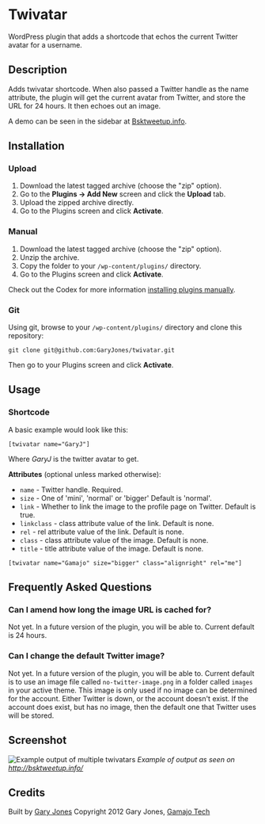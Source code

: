 # Twivatar

WordPress plugin that adds a shortcode that echos the current Twitter avatar for a username.

## Description

Adds twivatar shortcode. When also passed a Twitter handle as the name attribute, the plugin will get the current avatar from Twitter, and store the URL for 24 hours. It then echoes out an image.

A demo can be seen in the sidebar at [Bsktweetup.info](http://bsktweetup.info).
## Installation ##

### Upload ###

1. Download the latest tagged archive (choose the "zip" option).
2. Go to the __Plugins -> Add New__ screen and click the __Upload__ tab.
3. Upload the zipped archive directly.
4. Go to the Plugins screen and click __Activate__.

### Manual ###

1. Download the latest tagged archive (choose the "zip" option).
2. Unzip the archive.
3. Copy the folder to your `/wp-content/plugins/` directory.
4. Go to the Plugins screen and click __Activate__.

Check out the Codex for more information [installing plugins manually](http://codex.wordpress.org/Managing_Plugins#Manual_Plugin_Installation).

### Git ###

Using git, browse to your `/wp-content/plugins/` directory and clone this repository:

`git clone git@github.com:GaryJones/twivatar.git`

Then go to your Plugins screen and click __Activate__.

## Usage ##

### Shortcode ###

A basic example would look like this:

`[twivatar name="GaryJ"]`

Where _GaryJ_ is the twitter avatar to get.

**Attributes** (optional unless marked otherwise):

 * `name` - Twitter handle. Required.
 * `size` - One of 'mini', 'normal' or 'bigger' Default is 'normal'.
 * `link` - Whether to link the image to the profile page on Twitter. Default is true.
 * `linkclass` - class attribute value of the link. Default is none.
 * `rel` - rel attribute value of the link. Default is none.
 * `class` - class attribute value of the image. Default is none.
 * `title` - title attribute value of the image. Default is none.

`[twivatar name="Gamajo" size="bigger" class="alignright" rel="me"]`

## Frequently Asked Questions

### Can I amend how long the image URL is cached for?

Not yet. In a future version of the plugin, you will be able to. Current default is 24 hours.

### Can I change the default Twitter image?

Not yet. In a future version of the plugin, you will be able to. Current default is to use an image file called `no-twitter-image.png` in a folder called `images` in your active theme.
This image is only used if no image can be determined for the account. Either Twitter is down, or the account doesn't exist. If the account does exist, but has no image, then the default one that Twitter uses will be stored.

## Screenshot

![Example output of multiple twivatars](https://raw.github.com/GaryJones/twivatar/master/assets/screenshot-1.png)
_Example of output as seen on http://bsktweetup.info/_

## Credits

Built by [Gary Jones](https://twitter.com/GaryJ)
Copyright 2012 Gary Jones, [Gamajo Tech](http://gamajo.com/)